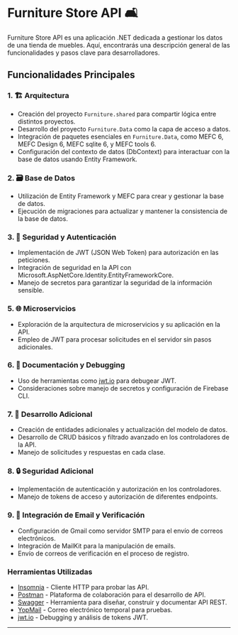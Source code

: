 # Furniture Store API 🛋️

Furniture Store API es una aplicación .NET dedicada a gestionar los datos de una tienda de muebles. Aquí, encontrarás una descripción general de las funcionalidades y pasos clave para desarrolladores.

## Funcionalidades Principales

### 1. 🏗️ Arquitectura

- Creación del proyecto `Furniture.shared` para compartir lógica entre distintos proyectos.
- Desarrollo del proyecto `Furniture.Data` como la capa de acceso a datos.
- Integración de paquetes esenciales en `Furniture.Data`, como MEFC 6, MEFC Design 6, MEFC sqlite 6, y MEFC tools 6.
- Configuración del contexto de datos (DbContext) para interactuar con la base de datos usando Entity Framework.

### 2. 🗃️ Base de Datos

- Utilización de Entity Framework y MEFC para crear y gestionar la base de datos.
- Ejecución de migraciones para actualizar y mantener la consistencia de la base de datos.

### 3. 🔐 Seguridad y Autenticación

- Implementación de JWT (JSON Web Token) para autorización en las peticiones.
- Integración de seguridad en la API con Microsoft.AspNetCore.Identity.EntityFrameworkCore.
- Manejo de secretos para garantizar la seguridad de la información sensible.

### 5. 🌐 Microservicios

- Exploración de la arquitectura de microservicios y su aplicación en la API.
- Empleo de JWT para procesar solicitudes en el servidor sin pasos adicionales.

### 6. 📝 Documentación y Debugging

- Uso de herramientas como [jwt.io](https://jwt.io/) para debugear JWT.
- Consideraciones sobre manejo de secretos y configuración de Firebase CLI.

### 7. 🚀 Desarrollo Adicional

- Creación de entidades adicionales y actualización del modelo de datos.
- Desarrollo de CRUD básicos y filtrado avanzado en los controladores de la API.
- Manejo de solicitudes y respuestas en cada clase.

### 8. 🔒 Seguridad Adicional

- Implementación de autenticación y autorización en los controladores.
- Manejo de tokens de acceso y autorización de diferentes endpoints.

### 9. 📧 Integración de Email y Verificación

- Configuración de Gmail como servidor SMTP para el envío de correos electrónicos.
- Integración de MailKit para la manipulación de emails.
- Envío de correos de verificación en el proceso de registro.


### Herramientas Utilizadas

- [Insomnia](https://insomnia.rest/) - Cliente HTTP para probar las API.
- [Postman](https://www.postman.com/) - Plataforma de colaboración para el desarrollo de API.
- [Swagger](https://swagger.io/) - Herramienta para diseñar, construir y documentar API REST.
- [YopMail](http://www.yopmail.com/) - Correo electrónico temporal para pruebas.
- [jwt.io](https://jwt.io/) - Debugging y análisis de tokens JWT.


---

